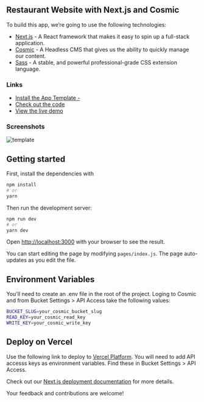 ## Restaurant Website with Next.js and Cosmic

To build this app, we’re going to use the following technologies:

- [Next.js](https://nextjs.org/docs) - A React framework that makes it easy to spin up a full-stack application.
- [Cosmic](https://www.cosmicjs.com/) - A Headless CMS that gives us the ability to quickly manage our content.
- [Sass](https://sass-lang.com/) -  A stable, and powerful professional-grade CSS extension language.

### Links
- [Install the App Template -](https://www.notion.so/url) 
- [Check out the code](https://github.com/naira-ge/nextjs-restaurant-cms)
- [View the live demo](https://nextjs-restaurant-cms.vercel.app/)


### Screenshots
![template](https://user-images.githubusercontent.com/34789741/164302224-483d19df-4e68-472c-b578-b0a2741f97b8.gif)

## Getting started

First, install the dependencies with
```bash
npm install
# or
yarn 
```

Then run the development server:
```bash
npm run dev
# or
yarn dev
```

Open [http://localhost:3000](http://localhost:3000) with your browser to see the result.

You can start editing the page by modifying `pages/index.js`. The page auto-updates as you edit the file.

## Environment Variables

You'll need to create an .env file in the root of the project. Loging to Cosmic and from Bucket Settings > API Access take the following values:

```bash
BUCKET_SLUG=your_cosmic_bucket_slug
READ_KEY=your_cosmic_read_key
WRITE_KEY=your_cosmic_write_key
```

## Deploy on Vercel

Use the following link to deploy to [Vercel Platform](https://vercel.com/new?utm_medium=default-template&filter=next.js&utm_source=create-next-app&utm_campaign=create-next-app-readme). You will need to add API accesss keys as environment variables. Find these in Bucket Settings > API Access.

Check out our [Next.js deployment documentation](https://nextjs.org/docs/deployment) for more details.

Your feedback and contributions are welcome!
